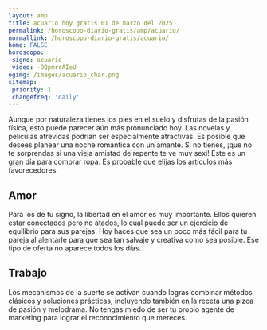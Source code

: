 ```yaml
---
layout: amp
title: acuario hoy gratis 01 de marzo del 2025 
permalink: /horoscopo-diario-gratis/amp/acuario/
normallink: /horoscopo-diario-gratis/acuario/
home: FALSE
horoscopo:
 signo: acuario
 video: -DQpmrrAIeU
ogimg: /images/acuario_char.png
sitemap:
 priority: 1
 changefreq: 'daily'
---
```



Aunque por naturaleza tienes los pies en el suelo y disfrutas de la pasión física, esto puede parecer aún más pronunciado hoy. Las novelas y películas atrevidas podrían ser especialmente atractivas. Es posible que desees planear una noche romántica con un amante. Si no tienes, ¡que no te sorprendas si una vieja amistad de repente te ve muy sexi! Este es un gran día para comprar ropa. Es probable que elijas los artículos más favorecedores.

## Amor

Para los de tu signo, la libertad en el amor es muy importante. Ellos quieren estar conectados pero no atados, lo cual puede ser un ejercicio de equilibrio para sus parejas. Hoy haces que sea un poco más fácil para tu pareja al alentarle para que sea tan salvaje y creativa como sea posible. Ese tipo de oferta no aparece todos los días.

## Trabajo

Los mecanismos de la suerte se activan cuando logras combinar métodos clásicos y soluciones prácticas, incluyendo también en la receta una pizca de pasión y melodrama. No tengas miedo de ser tu propio agente de marketing para lograr el reconocimiento que mereces.